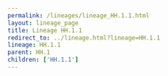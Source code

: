 ```yaml
---
permalink: /lineages/lineage_HH.1.1.html
layout: lineage_page
title: Lineage HH.1.1
redirect_to: ../lineage.html?lineage=HH.1.1
lineage: HH.1.1
parent: HH.1
children: ['HH.1.1']
---
```

